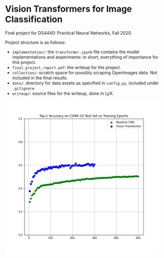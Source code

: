 # Vision Transformers for Image Classification
Final project for DS4440: Practical Neural Networks, Fall 2020.

Project structure is as follows:
  - `implementation/`: the `transformer.ipynb` file contains the model implementations and experiments: in short,
    everything of importance for this project.
  - `final_project_report.pdf`: the writeup for the project.
  - `collection/`: scratch space for possibly scraping OpenImages data. Not included in the final results.
  - `data/`: directory for data assets as specified in `config.py`, included under `.gitignore`.
  - `writeup/`: source files for the writeup, done in LyX.


![Plot of Vision Transformer Test Set Accuracy on CIFAR-10 versus a baseline model](/test_acc_vs_epochs.png?raw=true)

